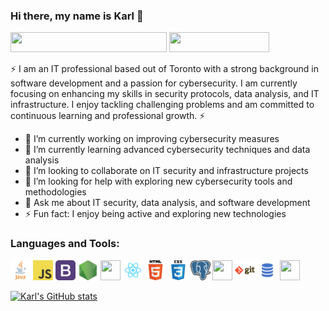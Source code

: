 ### Hi there, my name is Karl 👋

<a href="https://karlmerhi.com" target="_blank"><img height="32" width="250" src="https://img.shields.io/badge/karlmerhi.com-website%20link-brightgreen?style=for-the-badge&logo=appveyorr" /></a> <a href="https://www.linkedin.com/in/karl-m-673646179/" target="_blank"><img height="32" width="160" src="https://img.shields.io/badge/Linkedin-link-brightgreen?style=for-the-badge&logo=linkedin" /></a>

⚡ I am an IT professional based out of Toronto with a strong background in software development and a passion for cybersecurity. I am currently focusing on enhancing my skills in security protocols, data analysis, and IT infrastructure. I enjoy tackling challenging problems and am committed to continuous learning and professional growth. ⚡

- 🔭 I’m currently working on improving cybersecurity measures
- 🌱 I’m currently learning advanced cybersecurity techniques and data analysis
- 👯 I’m looking to collaborate on IT security and infrastructure projects
- 🤔 I’m looking for help with exploring new cybersecurity tools and methodologies
- 💬 Ask me about IT security, data analysis, and software development
- ⚡ Fun fact: I enjoy being active and exploring new technologies

### Languages and Tools:

<img height="32" width="32" src="https://raw.githubusercontent.com/github/explore/5b3600551e122a3277c2c5368af2ad5725ffa9a1/topics/java/java.png" 
     />
<img height="32" width="32" src="https://raw.githubusercontent.com/github/explore/80688e429a7d4ef2fca1e82350fe8e3517d3494d/topics/javascript/javascript.png"/> <img height="32" width="32" src="https://raw.githubusercontent.com/github/explore/80688e429a7d4ef2fca1e82350fe8e3517d3494d/topics/bootstrap/bootstrap.png" />
<img height="32" width="32" src="https://raw.githubusercontent.com/github/explore/80688e429a7d4ef2fca1e82350fe8e3517d3494d/topics/nodejs/nodejs.png" />
<img height="32" width="32" src="https://avatars.githubusercontent.com/u/5658226?s=200&v=4" />
<img height="32" width="32" src="https://raw.githubusercontent.com/github/explore/80688e429a7d4ef2fca1e82350fe8e3517d3494d/topics/react/react.png" />
<img height="32" width="32" src="https://raw.githubusercontent.com/github/explore/80688e429a7d4ef2fca1e82350fe8e3517d3494d/topics/html/html.png" />
<img height="32" width="32" src="https://raw.githubusercontent.com/github/explore/80688e429a7d4ef2fca1e82350fe8e3517d3494d/topics/css/css.png" />
<img height="32" width="32" src="https://raw.githubusercontent.com/github/explore/80688e429a7d4ef2fca1e82350fe8e3517d3494d/topics/postgresql/postgresql.png" />
<img height="32" width="32" src="https://cdn.jsdelivr.net/npm/simple-icons@v5/icons/mongodb.svg" />
<img height="32" width="32" src="https://raw.githubusercontent.com/github/explore/80688e429a7d4ef2fca1e82350fe8e3517d3494d/topics/git/git.png" />
<img height="32" width="32" src="https://raw.githubusercontent.com/github/explore/80688e429a7d4ef2fca1e82350fe8e3517d3494d/topics/sql/sql.png" />
<img height="32" width="32" src="https://cdn.jsdelivr.net/npm/simple-icons@v5/icons/github.svg" />

[![Karl's GitHub stats](https://github-readme-stats.vercel.app/api?username=karlmerhi)](https://github.com/karlmerhi/github-readme-stats)
<!--
[<img src="https://novatorem-karlmerhi.vercel.app/api/spotify alt="Spotify Now Playing" width="350"/>](https://open.spotify.com/user/karlmerhi99)
Here are some ideas to get you started:
-->

